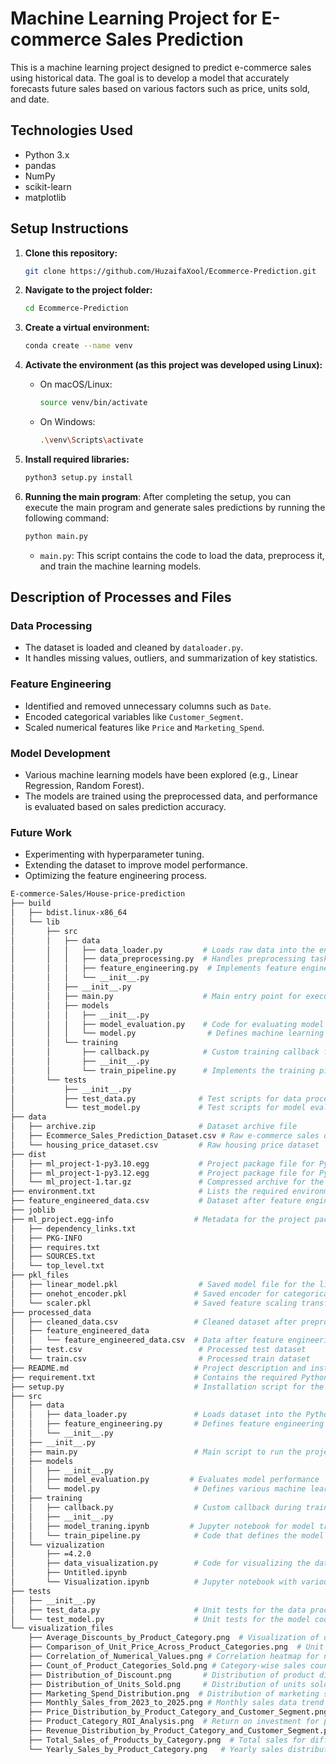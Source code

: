# Machine Learning Project for E-commerce Sales Prediction

This is a machine learning project designed to predict e-commerce sales using historical data. The goal is to develop a model that accurately forecasts future sales based on various factors such as price, units sold, and date.

## Technologies Used
- Python 3.x
- pandas
- NumPy
- scikit-learn
- matplotlib

## Setup Instructions

1. **Clone this repository:**
    ```bash
    git clone https://github.com/HuzaifaXool/Ecommerce-Prediction.git
    ```

2. **Navigate to the project folder:**
    ```bash
    cd Ecommerce-Prediction
    ```

3. **Create a virtual environment:**
    ```bash
    conda create --name venv
    ```

4. **Activate the environment (as this project was developed using Linux):**
    - On macOS/Linux:
      ```bash
      source venv/bin/activate
      ```

    - On Windows:
      ```bash
      .\venv\Scripts\activate
      ```

5. **Install required libraries:**
    ```bash
    python3 setup.py install
    ```

6. **Running the main program**:
    After completing the setup, you can execute the main program and generate sales predictions by running the following command:
    ```bash
    python main.py
    ```

    - `main.py`: This script contains the code to load the data, preprocess it, and train the machine learning models.

## Description of Processes and Files

### Data Processing
- The dataset is loaded and cleaned by `dataloader.py`.
- It handles missing values, outliers, and summarization of key statistics.

### Feature Engineering
- Identified and removed unnecessary columns such as `Date`.
- Encoded categorical variables like `Customer_Segment`.
- Scaled numerical features like `Price` and `Marketing_Spend`.

### Model Development
- Various machine learning models have been explored (e.g., Linear Regression, Random Forest).
- The models are trained using the preprocessed data, and performance is evaluated based on sales prediction accuracy.

### Future Work
- Experimenting with hyperparameter tuning.
- Extending the dataset to improve model performance.
- Optimizing the feature engineering process.


``` bash
E-commerce-Sales/House-price-prediction
├── build
│   ├── bdist.linux-x86_64
│   └── lib
│       ├── src
│       │   ├── data
│       │   │   ├── data_loader.py         # Loads raw data into the environment
│       │   │   ├── data_preprocessing.py  # Handles preprocessing tasks like handling nulls
│       │   │   ├── feature_engineering.py  # Implements feature engineering methods
│       │   │   └── __init__.py
│       │   ├── __init__.py
│       │   ├── main.py                    # Main entry point for executing the project
│       │   ├── models
│       │   │   ├── __init__.py
│       │   │   ├── model_evaluation.py    # Code for evaluating model performance
│       │   │   └── model.py                # Defines machine learning models
│       │   └── training
│       │       ├── callback.py            # Custom training callback for model training
│       │       ├── __init__.py
│       │       └── train_pipeline.py      # Implements the training pipeline logic
│       └── tests
│           ├── __init__.py
│           ├── test_data.py              # Test scripts for data processing functions
│           └── test_model.py             # Test scripts for model evaluation and predictions
├── data
│   ├── archive.zip                       # Dataset archive file
│   ├── Ecommerce_Sales_Prediction_Dataset.csv # Raw e-commerce sales dataset
│   └── housing_price_dataset.csv         # Raw housing price dataset
├── dist
│   ├── ml_project-1-py3.10.egg           # Project package file for Python 3.10
│   ├── ml_project-1-py3.12.egg           # Project package file for Python 3.12
│   └── ml_project-1.tar.gz               # Compressed archive for the project package
├── environment.txt                       # Lists the required environment dependencies
├── feature_engineered_data.csv           # Dataset after feature engineering steps
├── joblib
├── ml_project.egg-info                  # Metadata for the project package
│   ├── dependency_links.txt
│   ├── PKG-INFO
│   ├── requires.txt
│   ├── SOURCES.txt
│   └── top_level.txt
├── pkl_files
│   ├── linear_model.pkl                  # Saved model file for the linear model
│   ├── onehot_encoder.pkl               # Saved encoder for categorical features
│   └── scaler.pkl                       # Saved feature scaling transformer
├── processed_data
│   ├── cleaned_data.csv                 # Cleaned dataset after preprocessing
│   ├── feature_engineered_data
│   │   └── feature_engineered_data.csv  # Data after feature engineering
│   ├── test.csv                          # Processed test dataset
│   └── train.csv                         # Processed train dataset
├── README.md                            # Project description and instructions
├── requirement.txt                      # Contains the required Python libraries
├── setup.py                             # Installation script for the project
├── src
│   ├── data
│   │   ├── data_loader.py               # Loads dataset into the Python environment
│   │   ├── feature_engineering.py       # Defines feature engineering methods
│   │   └── __init__.py
│   ├── __init__.py
│   ├── main.py                          # Main script to run the project pipeline
│   ├── models
│   │   ├── __init__.py
│   │   ├── model_evaluation.py         # Evaluates model performance
│   │   └── model.py                     # Defines various machine learning models
│   ├── training
│   │   ├── callback.py                  # Custom callback during training
│   │   ├── __init__.py
│   │   ├── model_traning.ipynb         # Jupyter notebook for model training
│   │   └── train_pipeline.py            # Code that defines the model training pipeline
│   └── vizualization
│       ├── =4.2.0
│       ├── data_visualization.py        # Code for visualizing the data
│       ├── Untitled.ipynb
│       └── Visualization.ipynb          # Jupyter notebook with various visualizations
├── tests
│   ├── __init__.py
│   ├── test_data.py                     # Unit tests for the data processing code
│   └── test_model.py                    # Unit tests for the model code
└── visualization_files
    ├── Average_Discounts_by_Product_Category.png  # Visualization of discount distribution
    ├── Comparison_of_Unit_Price_Across_Product_Categories.png  # Unit price comparison
    ├── Correlation_of_Numerical_Values.png # Correlation heatmap for numerical variables
    ├── Count_of_Product_Categories_Sold.png # Category-wise sales count plot
    ├── Distribution_of_Discount.png       # Distribution of product discounts
    ├── Distribution_of_Units_Sold.png     # Distribution of units sold
    ├── Marketing_Spend_Distribution.png  # Distribution of marketing spend
    ├── Monthly_Sales_from_2023_to_2025.png # Monthly sales data trend visualization
    ├── Price_Distribution_by_Product_Category_and_Customer_Segment.png  # Price distribution
    ├── Product_Category_ROI_Analysis.png  # Return on investment for product categories
    ├── Revenue_Distribution_by_Product_Category_and_Customer_Segment.png # Revenue insights
    ├── Total_Sales_of_Products_by_Category.png  # Total sales for different product categories
    └── Yearly_Sales_by_Product_Category.png   # Yearly sales distribution by category
```